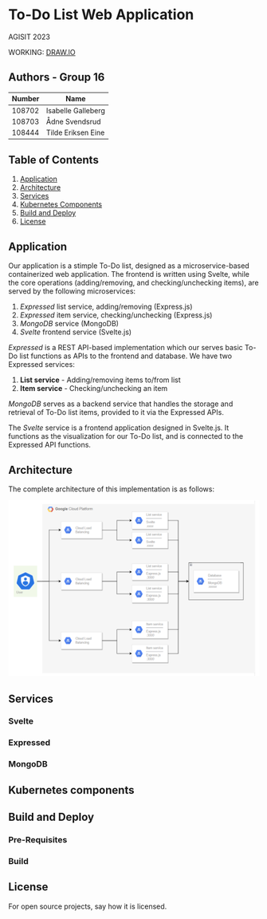 # To-Do List Web Application
AGISIT 2023

WORKING: [DRAW.IO](https://drive.google.com/file/d/1YTpFg0gd-9eK2pGvSjLzb5hUPA-y5P1c/view?usp=share_link)

## Authors - Group 16
| Number | Name               |				
| -------|--------------------|
| 108702 | Isabelle Galleberg |
| 108703 | Ådne Svendsrud     |
| 108444 | Tilde Eriksen Eine | 

## Table of Contents
1. [Application](#Application)
3. [Architecture](#Architecture)
4. [Services](#Services)
5. [Kubernetes Components](#Kubernetes-Components)
6. [Build and Deploy](#Build-and-Deploy)
7.  [License](#License)


## Application
Our application is a stimple To-Do list, designed as a microservice-based containerized web application. The frontend is written using Svelte, while the core operations (adding/removing, and checking/unchecking items), are served by the following microservices:
1. _Expressed_ list service, adding/removing (Express.js)
2. _Expressed_ item service, checking/unchecking (Express.js)
3. _MongoDB_ service (MongoDB)
4. _Svelte_  frontend service (Svelte.js)

_Expressed_ is a REST API-based implementation which our serves basic To-Do list functions as APIs to the frontend and database. We have two Expressed services:
1. **List service** - Adding/removing items to/from list
2. **Item service** - Checking/unchecking an item

_MongoDB_ serves as a backend service that handles the storage and retrieval of To-Do list items, provided to it via the Expressed APIs. 

The _Svelte_ service is a frontend application designed in Svelte.js. It functions as the visualization for our To-Do list, and is connected to the Expressed API functions.  

## Architecture 
The complete architecture of this implementation is as follows:

![Architecture](./report/assets/architecture.png)




## Services
### Svelte

### Expressed

### MongoDB

## Kubernetes components

## Build and Deploy
### Pre-Requisites

### Build


## License
For open source projects, say how it is licensed.
